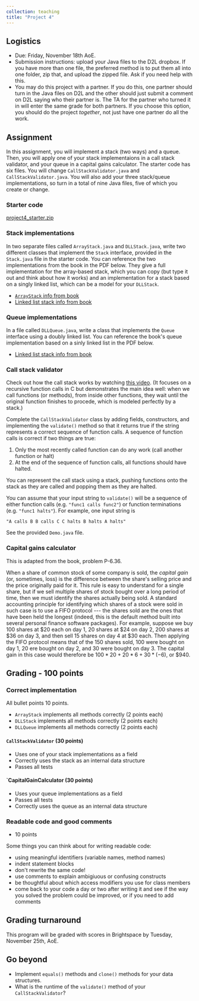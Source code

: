 ```yaml
---
collection: teaching
title: "Project 4"
---
```


## Logistics
* Due: Friday, November 18th AoE.
* Submission instructions: upload your Java files to the D2L dropbox. If you have more than one file, the preferred method is to put them all into one folder, zip
	that, and upload the zipped file. Ask if you need help with this.
* You may do this project with a partner. If you do this, one partner should
	turn in the Java files on D2L and the other should just submit a
	comment on D2L saying who their partner is. The TA for the partner who
	turned it in will enter the same grade for both partners. If you choose
	this option, you should do the project *together*, not just have one
	partner do all the work.


## Assignment

In this assignment, you will implement a stack (two ways) and a queue.
Then, you will apply one of your stack implementaions in a
call stack validator, and your queue in a capital gains calculator. The starter
code has six files. You will change `CallStackValidator.java` and
`CallStackValidator.java`. You will also add your three stack/queue
implementations, so turn in a total of nine Java files, five of which you
create or change.

### Starter code

[project4_starter.zip]()

### Stack implementations

In two separate files called `ArrayStack.java` and `DLLStack.java`, write two
different classes that implement the `Stack` interface, provided in the
`Stack.java` file in the starter code. You can reference the
two implementations from the book in the PDF below. They give a full
implementation for the array-based stack, which you can copy (but type it out
and think about how it works) and an implementation for a stack based on a
singly linked list, which can be a model for your `DLLStack`.

* [`ArrayStack` info from book]()
* [Linked list stack info from book]()

### Queue implementations

In a file called `DLLQueue.java`, write a class that implements the
`Queue` interface using a doubly linked list. You can reference the book's
queue implementation based on a sinly linked list in the PDF below.

* [Linked list stack info from book]()

### Call stack validator

Check out how the call stack works by watching [this video](https://www.youtube.com/watch?v=aCPkszeKRa4). (It focuses on a
recursive function calls in C but demonstrates the main idea well: when we call
functions (or methods), from inside other functions, they wait until
the original function finishes to procede, which is modeled perfectly by a
stack.)

Complete the `CallStackValidator` class by adding fields, constructors, and
implementing the `validate()` method so that it returns true if the string
represents a correct sequence of function calls. A sequence of function calls
is correct if two things are true:
1. Only the most recently called function can do any work (call another
   function or halt)
2. At the end of the sequence of function calls, all functions should have
   halted.

You can represent the call stack using a stack, pushing functions onto the
stack as they are called and popping them as they are halted.

You can assume that your input string to `validate()` will be a sequence of
either function calls (e.g. `"func1 calls func2"`) or function terminations
(e.g. `"func1 halts"`). For example, one input string is

```
"A calls B B calls C C halts B halts A halts"
```

See the provided `Demo.java` file.

### Capital gains calculator

This is adapted from the book, problem P-6.36.

When a share of common stock of some company is sold, the *capital gain* (or,
sometimes, loss) is the difference between the share's selling price and the
price originally paid for it. This rule is easy to understand for a single
share, but if we sell multiple shares of stock bought over a long period of
time, then we must identify the shares actually being sold. A standard
accounting principle for identifying which shares of a stock were sold in such
case is to use a FIFO protocol --- the shares sold are the ones that have been
held the longest (indeed, this is the default method built into several
personal finance software packages). For example, suppose we buy 100 shares at
$20 each on day 1, 20 shares at $24 on day 2, 200 shares at $36 on day 3, and
then sell 15 shares on day 4 at $30 each. Then applying the FIFO protocol means
that of the 150 shares sold, 100 were bought on day 1, 20 ere bought on day 2,
and 30 were bought on day 3. The capital gain in this case would therefore be
$100*20+20*6+30*(-6)$, or $940.


## Grading - 100 points

### Correct implementation
All bullet points 10 points.
* `ArrayStack` implements all methods correctly (2 points each)
* `DLLStack` implements all methods correctly (2 points each)
* `DLLQueue` implements all methods correctly (2 points each)

#### `CallStackValidator` (30 points)
* Uses one of your stack implementations as a field
* Correctly uses the stack as an internal data structure
* Passes all tests

#### `CapitalGainCalculator (30 points)
* Uses your queue implementations as a field
* Passes all tests
* Correctly uses the queue as an internal data structure

### Readable code and good comments
* 10 points

Some things you can think about for writing readable code:
* using meaningful identifiers (variable names, method names)
* indent statement blocks
* don't rewrite the same code!
* use comments to explain ambigiuous or confusing constructs
* be thoughtful about which access modifiers you use for class members
* come back to your code a day or two after writing it and see if the way you
	solved the problem could be improved, or if you need to add comments

## Grading turnaround
This program will be graded with scores in Brightspace by Tuesday, November 25th, AoE.

## Go beyond
* Implement `equals()` methods and `clone()` methods for your data structures.
* What is the runtime of the `validate()` method of your `CallStackValidator`?
